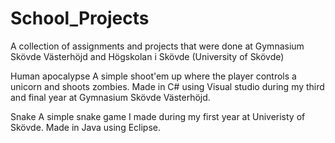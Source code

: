 # School_Projects
A collection of assignments and projects that were done at Gymnasium Skövde Västerhöjd and Högskolan i Skövde (University of Skövde)

Human apocalypse
  A simple shoot'em up where the player controls a unicorn and shoots zombies. Made in C# using Visual studio during my third and final year at Gymnasium Skövde Västerhöjd.
  
Snake
  A simple snake game I made during my first year at Univeristy of Skövde. Made in Java using Eclipse.
